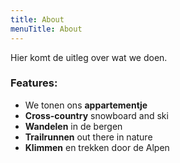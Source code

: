 ```yaml
---
title: About
menuTitle: About
---
```


Hier komt de uitleg over wat we doen.

### Features:

- We tonen ons **appartementje**
- **Cross-country** snowboard and ski
- **Wandelen** in de bergen
- **Trailrunnen** out there in nature
- **Klimmen** en trekken door de Alpen
